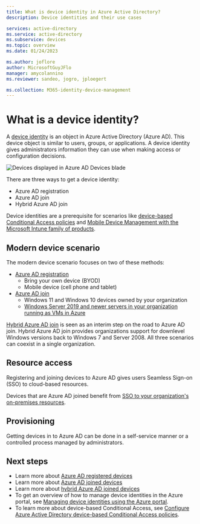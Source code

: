 ```yaml
---
title: What is device identity in Azure Active Directory?
description: Device identities and their use cases

services: active-directory
ms.service: active-directory
ms.subservice: devices
ms.topic: overview
ms.date: 01/24/2023

ms.author: joflore
author: MicrosoftGuyJFlo
manager: amycolannino
ms.reviewer: sandeo, jogro, jploegert

ms.collection: M365-identity-device-management
---
```

# What is a device identity?

A [device identity](/graph/api/resources/device) is an object in Azure Active Directory (Azure AD). This device object is similar to users, groups, or applications. A device identity gives administrators information they can use when making access or configuration decisions.

![Devices displayed in Azure AD Devices blade](./media/overview/azure-active-directory-devices-all-devices.png)

There are three ways to get a device identity:

- Azure AD registration
- Azure AD join
- Hybrid Azure AD join

Device identities are a prerequisite for scenarios like [device-based Conditional Access policies](../conditional-access/require-managed-devices.md) and [Mobile Device Management with the Microsoft Intune family of products](/mem/endpoint-manager-overview).

## Modern device scenario

The modern device scenario focuses on two of these methods: 

- [Azure AD registration](concept-device-registration.md) 
   - Bring your own device (BYOD)
   - Mobile device (cell phone and tablet)
- [Azure AD join](concept-directory-join.md)
   - Windows 11 and Windows 10 devices owned by your organization
   - [Windows Server 2019 and newer servers in your organization running as VMs in Azure](howto-vm-sign-in-azure-ad-windows.md)

[Hybrid Azure AD join](concept-hybrid-join.md) is seen as an interim step on the road to Azure AD join. Hybrid Azure AD join provides organizations support for downlevel Windows versions back to Windows 7 and Server 2008. All three scenarios can coexist in a single organization.

## Resource access

Registering and joining devices to Azure AD gives users Seamless Sign-on (SSO) to cloud-based resources.

Devices that are Azure AD joined benefit from [SSO to your organization's on-premises resources](device-sso-to-on-premises-resources.md).

## Provisioning

Getting devices in to Azure AD can be done in a self-service manner or a controlled process managed by administrators.

## Next steps

- Learn more about [Azure AD registered devices](concept-device-registration.md)
- Learn more about [Azure AD joined devices](concept-directory-join.md)
- Learn more about [hybrid Azure AD joined devices](concept-hybrid-join.md)
- To get an overview of how to manage device identities in the Azure portal, see [Managing device identities using the Azure portal](manage-device-identities.md).
- To learn more about device-based Conditional Access, see [Configure Azure Active Directory device-based Conditional Access policies](../conditional-access/require-managed-devices.md).
